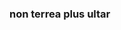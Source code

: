 ### non terrea plus ultar


<!--
**senxichong/senxichong** is a ✨ _special_ ✨ repository because its `README.md` (this file) appears on your GitHub profile.

Here are some ideas to get you started:

- 🔭 I’m currently working on ...
- 🌱 I’m currently learning ...
- 👯 I’m looking to collaborate on ...
- 🤔 I’m looking for help with C/C++/C#,anyone who is familiar with these are highly desired,I need your heip.
- 💬 Ask me about ...
- 📫 How to reach me: ...
- 😄 Pronouns: ...
- ⚡ Fun fact: ...
-->
